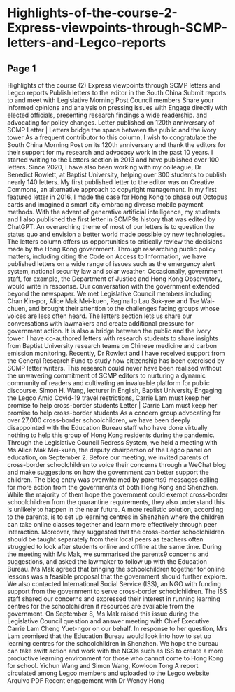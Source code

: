 # Highlights-of-the-course-2-Express-viewpoints-through-SCMP-letters-and-Legco-reports

## Page 1

Highlights of the course (2) Express viewpoints
through SCMP letters and Legco reports
Publish letters to the editor in the South China Submit reports to and meet with Legislative
Morning Post Council members
Share your informed opinions and analysis on pressing issues with Engage directly with elected officials, presenting research findings
a wide readership. and advocating for policy changes.
Letter published on 120th anniversary of SCMP
Letter | Letters bridge the space between the public and the ivory tower
As a frequent contributor to this column, I wish to congratulate the South China Morning Post on its 120th anniversary and thank the
editors for their support for my research and advocacy work in the past 10 years.
I started writing to the Letters section in 2013 and have published over 100 letters. Since 2020, I have also been working with my
colleague, Dr Benedict Rowlett, at Baptist University, helping over 300 students to publish nearly 140 letters.
My first published letter to the editor was on Creative Commons, an alternative approach to copyright management. In my first
featured letter in 2016, I made the case for Hong Kong to phase out Octopus cards and imagined a smart city embracing diverse mobile
payment methods. With the advent of generative artificial intelligence, my students and I also published the first letter in SCMP9s
history that was edited by ChatGPT. An overarching theme of most of our letters is to question the status quo and envision a better
world made possible by new technologies.
The letters column offers us opportunities to critically review the decisions made by the Hong Kong government. Through researching
public policy matters, including citing the Code on Access to Information, we have published letters on a wide range of issues such as
the emergency alert system, national security law and solar weather. Occasionally, government staff, for example, the Department
of Justice and Hong Kong Observatory, would write in response.
Our conversation with the government extended beyond the newspaper. We met Legislative Council members including Chan Kin-por,
Alice Mak Mei-kuen, Regina Ip Lau Suk-yee and Tse Wai-chuen, and brought their attention to the challenges facing groups whose
voices are less often heard. The letters section lets us share our conversations with lawmakers and create additional pressure for
government action.
It is also a bridge between the public and the ivory tower. I have co-authored letters with research students to share insights from
Baptist University research teams on Chinese medicine and carbon emission monitoring. Recently, Dr Rowlett and I have received
support from the General Research Fund to study how citizenship has been exercised by SCMP letter writers. This research could never
have been realised without the unwavering commitment of SCMP editors to nurturing a dynamic community of readers and cultivating
an invaluable platform for public discourse.
Simon H. Wang, lecturer in English, Baptist University
Engaging the Legco
Amid Covid-19 travel restrictions, Carrie Lam must
keep her promise to help cross-border students
Letter | Carrie Lam must keep her promise to help cross-border students
As a concern group advocating for over 27,000 cross-border schoolchildren, we have been deeply disappointed with the Education Bureau
staff who have done virtually nothing to help this group of Hong Kong residents during the pandemic. Through the Legislative Council Redress
System, we held a meeting with Ms Alice Mak Mei-kuen, the deputy chairperson of the Legco panel on education, on September 2.
Before our meeting, we invited parents of cross-border schoolchildren to voice their concerns through a WeChat blog and make suggestions
on how the government can better support the children. The blog entry was overwhelmed by parents9 messages calling for more action from
the governments of both Hong Kong and Shenzhen.
While the majority of them hope the government could exempt cross-border schoolchildren from the quarantine requirements, they also
understand this is unlikely to happen in the near future. A more realistic solution, according to the parents, is to set up learning centres in
Shenzhen where the children can take online classes together and learn more effectively through peer interaction.
Moreover, they suggested that the cross-border schoolchildren should be taught separately from their local peers as teachers often struggled
to look after students online and offline at the same time.
During the meeting with Ms Mak, we summarised the parents9 concerns and suggestions, and asked the lawmaker to follow up with the
Education Bureau. Ms Mak agreed that bringing the schoolchildren together for online lessons was a feasible proposal that the government
should further explore.
We also contacted International Social Service (ISS), an NGO with funding support from the government to serve cross-border schoolchildren.
The ISS staff shared our concerns and expressed their interest in running learning centres for the schoolchildren if resources are available from
the government.
On September 8, Ms Mak raised this issue during the Legislative Council question and answer meeting with Chief Executive Carrie Lam Cheng
Yuet-ngor on our behalf. In response to her question, Mrs Lam promised that the Education Bureau would look into how to set up learning
centres for the schoolchildren in Shenzhen.
We hope the bureau can take swift action and work with the NGOs such as ISS to create a more productive learning environment for those
who cannot come to Hong Kong for school.
Yichun Wang and Simon Wang, Kowloon Tong
A report circulated among Legco members and uploaded to the
Legco website
Arquivo PDF
Recent engagement with Dr Wendy Hong

